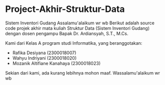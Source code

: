 # Project-Akhir-Struktur-Data
Sistem Inventori Gudang
Assalamu'alaikum wr wb 
Berikut adalah source code projek akhir mata kuliah Struktur Data (Sistem Inventori Gudang) dengan dosen pengampu Bapak Dr. Ardiansyah, S.T., M.Cs.

Kami dari Kelas A program studi Informatika, yang beranggotakan:  

- Rafika Desiyana (2300018007)
- Wahyu Indriyani (2300018020) 
- Mozanik Altifiane Kanahaya (2300018023)

Sekian dari kami, ada kurang lebihnya mohon maaf.
Wassalamu'alaikum wr wb
